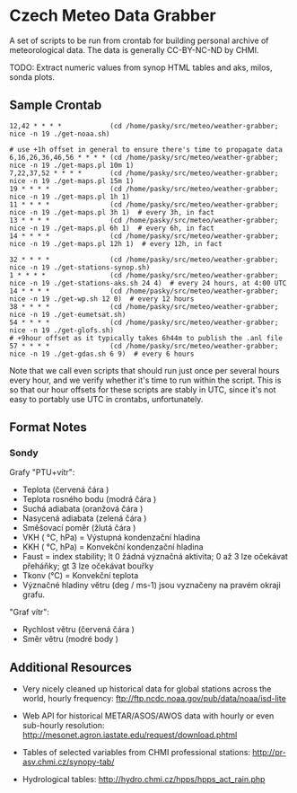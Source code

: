 Czech Meteo Data Grabber
========================

A set of scripts to be run from crontab for building personal archive of
meteorological data.  The data is generally CC-BY-NC-ND by CHMI.

TODO: Extract numeric values from synop HTML tables and aks, milos, sonda plots.

Sample Crontab
--------------

	12,42 * * * *            (cd /home/pasky/src/meteo/weather-grabber; nice -n 19 ./get-noaa.sh)

	# use +1h offset in general to ensure there's time to propagate data
	6,16,26,36,46,56 * * * * (cd /home/pasky/src/meteo/weather-grabber; nice -n 19 ./get-maps.pl 10m 1)
	7,22,37,52 * * * *       (cd /home/pasky/src/meteo/weather-grabber; nice -n 19 ./get-maps.pl 15m 1)
	19 * * * *               (cd /home/pasky/src/meteo/weather-grabber; nice -n 19 ./get-maps.pl 1h 1)
	11 * * * *               (cd /home/pasky/src/meteo/weather-grabber; nice -n 19 ./get-maps.pl 3h 1)  # every 3h, in fact
	13 * * * *               (cd /home/pasky/src/meteo/weather-grabber; nice -n 19 ./get-maps.pl 6h 1)  # every 6h, in fact
	14 * * * *               (cd /home/pasky/src/meteo/weather-grabber; nice -n 19 ./get-maps.pl 12h 1)  # every 12h, in fact

	32 * * * *               (cd /home/pasky/src/meteo/weather-grabber; nice -n 19 ./get-stations-synop.sh)
	1 * * * *                (cd /home/pasky/src/meteo/weather-grabber; nice -n 19 ./get-stations-aks.sh 24 4)  # every 24 hours, at 4:00 UTC
	14 * * * *               (cd /home/pasky/src/meteo/weather-grabber; nice -n 19 ./get-wp.sh 12 0)  # every 12 hours
	38 * * * *               (cd /home/pasky/src/meteo/weather-grabber; nice -n 19 ./get-eumetsat.sh)
	54 * * * *               (cd /home/pasky/src/meteo/weather-grabber; nice -n 19 ./get-glofs.sh)
	# +9hour offset as it typically takes 6h44m to publish the .anl file
	57 * * * *               (cd /home/pasky/src/meteo/weather-grabber; nice -n 19 ./get-gdas.sh 6 9)  # every 6 hours

Note that we call even scripts that should run just once per several hours
every hour, and we verify whether it's time to run within the script.  This
is so that our hour offsets for these scripts are stably in UTC, since it's
not easy to portably use UTC in crontabs, unfortunately.

Format Notes
------------

### Sondy

Grafy "PTU+vítr":
  * Teplota (červená čára )
  * Teplota rosného bodu (modrá čára )
  * Suchá adiabata (oranžová čára )
  * Nasycená adiabata (zelená čára )
  * Směšovací poměr (žlutá čára )
  * VKH ( °C, hPa) = Výstupná kondenzační hladina
  * KKH ( °C, hPa) = Konvekční kondenzační hladina
  * Faust = index stability; lt 0 žádná význačná aktivita; 0 až 3   lze očekávat přeháňky; gt 3   lze očekávat bouřky
  * Tkonv (°C) = Konvekční teplota
  * Význačné hladiny větru (deg / ms-1) jsou vyznačeny na pravém okraji grafu.

"Graf vítr":
  * Rychlost větru (červená čára )
  * Směr větru (modré body )

Additional Resources
--------------------

  * Very nicely cleaned up historical data for global stations across the world,
    hourly frequency: ftp://ftp.ncdc.noaa.gov/pub/data/noaa/isd-lite

  * Web API for historical METAR/ASOS/AWOS data with hourly or even sub-hourly
    resolution: http://mesonet.agron.iastate.edu/request/download.phtml

  * Tables of selected variables from CHMI professional stations:
    http://pr-asv.chmi.cz/synopy-tab/

  * Hydrological tables: http://hydro.chmi.cz/hpps/hpps_act_rain.php
